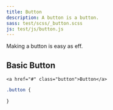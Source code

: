 ```yaml
---
title: Button
description: A button is a button.
sass: test/scss/_button.scss
js: test/js/button.js
---
```


Making a button is easy as eff.

## Basic Button

```html_example
<a href="#" class="button">Button</a>
```

```css
.button {
  
}
```